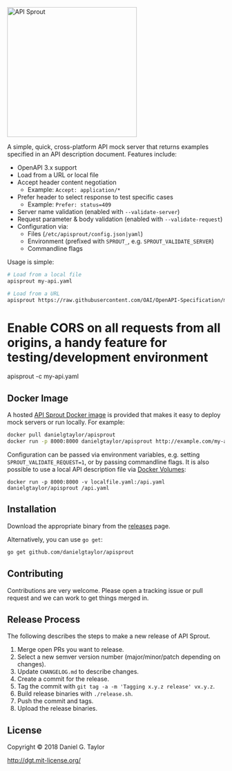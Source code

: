 <img src="https://user-images.githubusercontent.com/106826/43119494-78be9224-8ecb-11e8-9d1a-9fc6f3014b91.png" width="300" alt="API Sprout"/>

A simple, quick, cross-platform API mock server that returns examples specified in an API description document. Features include:

- OpenAPI 3.x support
- Load from a URL or local file
- Accept header content negotiation
  - Example: `Accept: application/*`
- Prefer header to select response to test specific cases
  - Example: `Prefer: status=409`
- Server name validation (enabled with `--validate-server`)
- Request parameter & body validation (enabled with `--validate-request`)
- Configuration via:
  - Files (`/etc/apisprout/config.json|yaml`)
  - Environment (prefixed with `SPROUT_`, e.g. `SPROUT_VALIDATE_SERVER`)
  - Commandline flags

Usage is simple:

```sh
# Load from a local file
apisprout my-api.yaml

# Load from a URL
apisprout https://raw.githubusercontent.com/OAI/OpenAPI-Specification/master/examples/v3.0/api-with-examples.yaml
```

# Enable CORS on all requests from all origins, a handy feature for testing/development environment
apisprout -c my-api.yaml

## Docker Image

A hosted [API Sprout Docker image](https://hub.docker.com/r/danielgtaylor/apisprout/) is provided that makes it easy to deploy mock servers or run locally. For example:

```sh
docker pull danielgtaylor/apisprout
docker run -p 8000:8000 danielgtaylor/apisprout http://example.com/my-api.yaml
```

Configuration can be passed via environment variables, e.g. setting `SPROUT_VALIDATE_REQUEST=1`, or by passing commandline flags. It is also possible to use a local API description file via [Docker Volumes](https://docs.docker.com/storage/volumes/):

```
docker run -p 8000:8000 -v localfile.yaml:/api.yaml danielgtaylor/apisprout /api.yaml
```

## Installation

Download the appropriate binary from the [releases](https://github.com/danielgtaylor/apisprout/releases) page.

Alternatively, you can use `go get`:

```sh
go get github.com/danielgtaylor/apisprout
```

## Contributing

Contributions are very welcome. Please open a tracking issue or pull request and we can work to get things merged in.

## Release Process

The following describes the steps to make a new release of API Sprout.

1. Merge open PRs you want to release.
1. Select a new semver version number (major/minor/patch depending on changes).
1. Update `CHANGELOG.md` to describe changes.
1. Create a commit for the release.
1. Tag the commit with `git tag -a -m 'Tagging x.y.z release' vx.y.z`.
1. Build release binaries with `./release.sh`.
1. Push the commit and tags.
1. Upload the release binaries.

## License

Copyright &copy; 2018 Daniel G. Taylor

http://dgt.mit-license.org/

